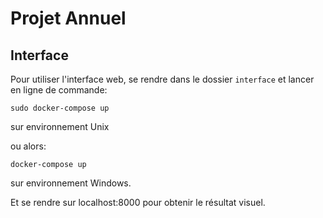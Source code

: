 # Projet Annuel

## Interface

Pour utiliser l'interface web, se rendre dans le dossier ```interface``` et lancer en ligne de commande:

```shell
sudo docker-compose up
```

sur environnement Unix


ou alors:

```batch
docker-compose up
```

sur environnement Windows.

Et se rendre sur localhost:8000 pour obtenir le résultat visuel.
